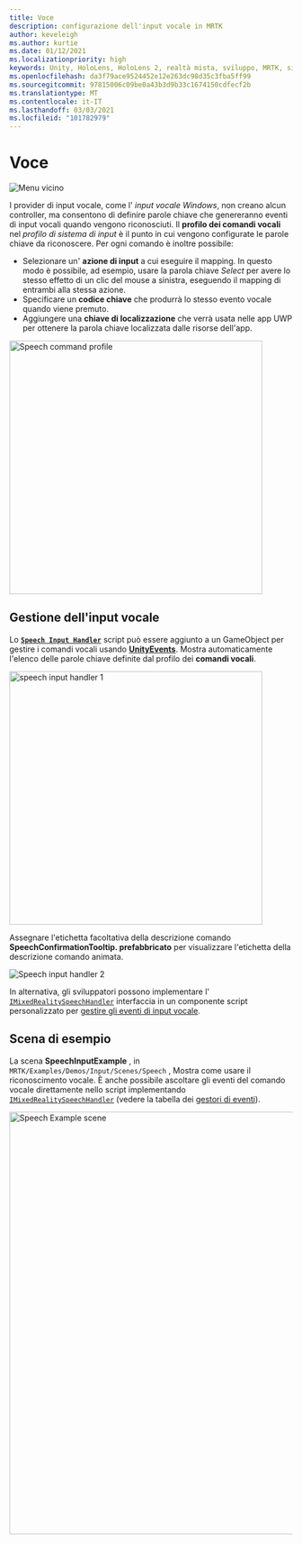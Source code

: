 ```yaml
---
title: Voce
description: configurazione dell'input vocale in MRTK
author: keveleigh
ms.author: kurtie
ms.date: 01/12/2021
ms.localizationpriority: high
keywords: Unity, HoloLens, HoloLens 2, realtà mista, sviluppo, MRTK, sintesi vocale,
ms.openlocfilehash: da3f79ace9524452e12e263dc98d35c3fba5ff99
ms.sourcegitcommit: 97815006c09be0a43b3d9b33c1674150cdfecf2b
ms.translationtype: MT
ms.contentlocale: it-IT
ms.lasthandoff: 03/03/2021
ms.locfileid: "101782979"
---
```

# <a name="speech"></a>Voce

![Menu vicino](../Images/Input/MRTK_Input_Speech.png)

I provider di input vocale, come l' *input vocale Windows*, non creano alcun controller, ma consentono di definire parole chiave che genereranno eventi di input vocali quando vengono riconosciuti. Il **profilo dei comandi vocali** nel *profilo di sistema di input* è il punto in cui vengono configurate le parole chiave da riconoscere. Per ogni comando è inoltre possibile:

- Selezionare un' **azione di input** a cui eseguire il mapping. In questo modo è possibile, ad esempio, usare la parola chiave *Select* per avere lo stesso effetto di un clic del mouse a sinistra, eseguendo il mapping di entrambi alla stessa azione.
- Specificare un **codice chiave** che produrrà lo stesso evento vocale quando viene premuto.
- Aggiungere una **chiave di localizzazione** che verrà usata nelle app UWP per ottenere la parola chiave localizzata dalle risorse dell'app.

<img src="../Images/Input/SpeechCommandsProfile.png" width="450px" alt="Speech command profile">

## <a name="handling-speech-input"></a>Gestione dell'input vocale

Lo [**`Speech Input Handler`**](xref:Microsoft.MixedReality.Toolkit.Input.SpeechInputHandler) script può essere aggiunto a un GameObject per gestire i comandi vocali usando [**UnityEvents**](https://docs.unity3d.com/Manual/UnityEvents.html). Mostra automaticamente l'elenco delle parole chiave definite dal profilo dei **comandi vocali**.

<img src="../Images/Input/SpeechCommands_SpeechInputHandler1.png" width="450px" alt="speech input handler 1">

Assegnare l'etichetta facoltativa della descrizione comando **SpeechConfirmationTooltip. prefabbricato** per visualizzare l'etichetta della descrizione comando animata.

<img src="../Images/Input/SpeechCommands_SpeechInputHandler2.png" alt="Speech input handler 2">

In alternativa, gli sviluppatori possono implementare l' [`IMixedRealitySpeechHandler`](xref:Microsoft.MixedReality.Toolkit.Input.IMixedRealitySpeechHandler) interfaccia in un componente script personalizzato per [gestire gli eventi di input vocale](InputEvents.md#input-event-interface-example).

## <a name="example-scene"></a>Scena di esempio

La scena **SpeechInputExample** , in `MRTK/Examples/Demos/Input/Scenes/Speech` , Mostra come usare il riconoscimento vocale. È anche possibile ascoltare gli eventi del comando vocale direttamente nello script implementando [`IMixedRealitySpeechHandler`](xref:Microsoft.MixedReality.Toolkit.Input.IMixedRealitySpeechHandler) (vedere la tabella dei [gestori di eventi](InputEvents.md)).

<img src="../Images/Input/SpeechExampleScene.png" width="750px" alt="Speech Example scene">
